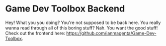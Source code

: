 # Game Dev Toolbox Backend

Hey! What you you doing? You're not supposed to be back here. You really wanna read through all of this boring stuff? Nah. You want the good stuff! Check out the frontend here: https://github.com/ianmagenta/Game-Dev-Toolbox.
